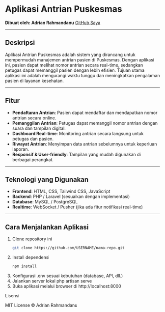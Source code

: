 # Aplikasi Antrian Puskesmas

**Dibuat oleh: Adrian Rahmandanu**
[GitHub Saya](https://github.com/arahmandanu)  <!-- Ganti USERNAME dengan username GitHub-mu -->

---

## Deskripsi

Aplikasi Antrian Puskesmas adalah sistem yang dirancang untuk mempermudah manajemen antrian pasien di Puskesmas. Dengan aplikasi ini, pasien dapat melihat nomor antrian secara real-time, sedangkan petugas dapat memanggil pasien dengan lebih efisien. Tujuan utama aplikasi ini adalah mengurangi waktu tunggu dan meningkatkan pengalaman pasien di layanan kesehatan.

---

## Fitur

- **Pendaftaran Antrian**: Pasien dapat mendaftar dan mendapatkan nomor antrian secara online.
- **Pemanggilan Antrian**: Petugas dapat memanggil nomor antrian dengan suara dan tampilan digital.
- **Dashboard Real-time**: Monitoring antrian secara langsung untuk petugas dan pasien.
- **Riwayat Antrian**: Menyimpan data antrian sebelumnya untuk keperluan laporan.
- **Responsif & User-friendly**: Tampilan yang mudah digunakan di berbagai perangkat.

---

## Teknologi yang Digunakan

- **Frontend**: HTML, CSS, Tailwind CSS, JavaScript
- **Backend**: PHP / Laravel (sesuaikan dengan implementasi)
- **Database**: MySQL / PostgreSQL
- **Realtime**: WebSocket / Pusher (jika ada fitur notifikasi real-time)

---

## Cara Menjalankan Aplikasi

1. Clone repository ini
   ```bash
   git clone https://github.com/USERNAME/nama-repo.git

2. Install dependensi
    ```bash composer install
    npm install
3. Konfigurasi .env sesuai kebutuhan (database, API, dll.)
4. Jalankan server lokal
    php artisan serve
5. Buka aplikasi melalui browser di http://localhost:8000

Lisensi

MIT License © Adrian Rahmandanu
